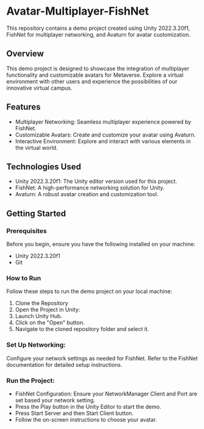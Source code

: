 # Avatar-Multiplayer-FishNet
 This repository contains a demo project created using Unity 2022.3.20f1, FishNet for multiplayer networking, and Avaturn for avatar customization.

## Overview
This demo project is designed to showcase the integration of multiplayer functionality and customizable avatars for Metaverse. Explore a virtual environment with other users and experience the possibilities of our innovative virtual campus.

## Features
- Multiplayer Networking: Seamless multiplayer experience powered by FishNet.
- Customizable Avatars: Create and customize your avatar using Avaturn.
- Interactive Environment: Explore and interact with various elements in the virtual world.

## Technologies Used
- Unity 2022.3.20f1: The Unity editor version used for this project.
- FishNet: A high-performance networking solution for Unity.
- Avaturn: A robust avatar creation and customization tool.

## Getting Started
### Prerequisites
Before you begin, ensure you have the following installed on your machine:
- Unity 2022.3.20f1
- Git
### How to Run
Follow these steps to run the demo project on your local machine:
1. Clone the Repository
2. Open the Project in Unity:
3. Launch Unity Hub.
4. Click on the "Open" button.
5. Navigate to the cloned repository folder and select it.

### Set Up Networking:
Configure your network settings as needed for FishNet. Refer to the FishNet documentation for detailed setup instructions.

### Run the Project:
- FishNet Configuration: Ensure your NetworkManager Client and Port are set based your network setting.
- Press the Play button in the Unity Editor to start the demo.
- Press Start Server and then Start Client button.
- Follow the on-screen instructions to choose your avatar.
